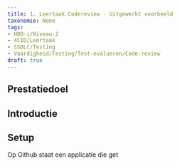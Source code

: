 ```yaml
---
title: 1. Leertaak Codereview - Uitgewerkt voorbeeld
taxonomie: None
tags:
- HBO-i/Niveau-2
- 4CID/Leertaak
- SSDLC/Testing
- Vaardigheid/Testing/Test-evalueren/Code-review
draft: true 
---
```

## Prestatiedoel


## Introductie


## Setup
Op Github staat een applicatie die get